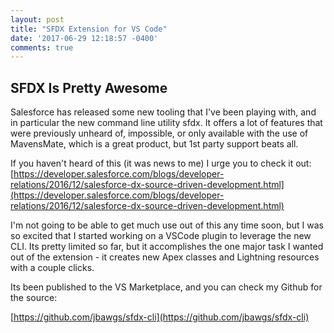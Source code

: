 ```yaml
---
layout: post
title: "SFDX Extension for VS Code"
date: '2017-06-29 12:18:57 -0400'
comments: true
---
```

## SFDX Is Pretty Awesome

Salesforce has released some new tooling that I've been playing with, and in particular the new command line utility sfdx. It offers a lot of features that were previously unheard of, impossible, or only available with the use of MavensMate, which is a great product, but 1st party support beats all.

If you haven't heard of this (it was news to me) I urge you to check it out: 
[https://developer.salesforce.com/blogs/developer-relations/2016/12/salesforce-dx-source-driven-development.html](https://developer.salesforce.com/blogs/developer-relations/2016/12/salesforce-dx-source-driven-development.html)

I'm not going to be able to get much use out of this any time soon, but I was so excited that I started working on a VSCode plugin to leverage the new CLI. Its pretty limited so far, but it accomplishes the one major task I wanted out of the extension - it creates new Apex classes and Lightning resources with a couple clicks.

Its been published to the VS Marketplace, and you can check my Github for the source:

[https://github.com/jbawgs/sfdx-cli](https://github.com/jbawgs/sfdx-cli)

<!--more-->